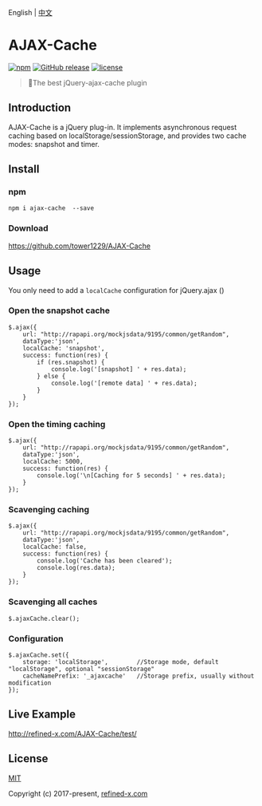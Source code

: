 English | [中文](README_CN.md)

# AJAX-Cache

[![npm](https://img.shields.io/npm/v/ajax-cache.svg)](https://www.npmjs.com/package/@tower1229/AJAX-Cache) [![GitHub release](https://img.shields.io/github/release/tower1229/AJAX-Cache.svg)]() [![license](https://img.shields.io/github/license/tower1229/AJAX-Cache.svg)]()

> :tophat:The best jQuery-ajax-cache plugin

## Introduction

AJAX-Cache is a jQuery plug-in. It implements asynchronous request caching based on localStorage/sessionStorage, and provides two cache modes: snapshot and timer.

## Install

### npm

`npm i ajax-cache  --save`

### Download

https://github.com/tower1229/AJAX-Cache

## Usage

You only need to add a `localCache` configuration for jQuery.ajax ()

### Open the snapshot cache

```
$.ajax({
    url: "http://rapapi.org/mockjsdata/9195/common/getRandom",
    dataType:'json',
    localCache: 'snapshot',
    success: function(res) {
        if (res.snapshot) {
            console.log('[snapshot] ' + res.data);
        } else {
            console.log('[remote data] ' + res.data);
        }
    }
});
```

### Open the timing caching

```
$.ajax({
    url: "http://rapapi.org/mockjsdata/9195/common/getRandom",
    dataType:'json',
    localCache: 5000,
    success: function(res) {
        console.log('\n[Caching for 5 seconds] ' + res.data);
    }
});
```

### Scavenging caching

```
$.ajax({
    url: "http://rapapi.org/mockjsdata/9195/common/getRandom",
    dataType:'json',
    localCache: false,
    success: function(res) {
    	console.log('Cache has been cleared');
        console.log(res.data);
    }
});
```

### Scavenging all caches

```
$.ajaxCache.clear();
```

### Configuration

```
$.ajaxCache.set({
	storage: 'localStorage', 		//Storage mode, default "localStorage", optional "sessionStorage"
	cacheNamePrefix: '_ajaxcache'	//Storage prefix, usually without modification
});
```

## Live Example

http://refined-x.com/AJAX-Cache/test/

## License

[MIT](http://opensource.org/licenses/MIT)

Copyright (c) 2017-present, [refined-x.com](http://refined-x.com)
